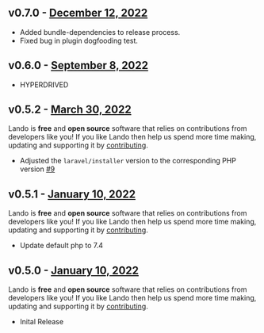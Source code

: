 ## v0.7.0 - [December 12, 2022](https://github.com/lando/laravel/releases/tag/v0.7.0)
  * Added bundle-dependencies to release process.
  * Fixed bug in plugin dogfooding test.

## v0.6.0 - [September 8, 2022](https://github.com/lando/laravel/releases/tag/v0.6.0)

* HYPERDRIVED

## v0.5.2 - [March 30, 2022](https://github.com/lando/laravel/releases/tag/v0.5.2)

Lando is **free** and **open source** software that relies on contributions from developers like you! If you like Lando then help us spend more time making, updating and supporting it by [contributing](https://github.com/sponsors/lando).

* Adjusted the `laravel/installer` version to the corresponding PHP version [#9](https://github.com/lando/laravel/issues/9)

## v0.5.1 - [January 10, 2022](https://github.com/lando/laravel/releases/tag/v0.5.1)

Lando is **free** and **open source** software that relies on contributions from developers like you! If you like Lando then help us spend more time making, updating and supporting it by [contributing](https://github.com/sponsors/lando).

* Update default php to 7.4

## v0.5.0 - [January 10, 2022](https://github.com/lando/laravel/releases/tag/v0.5.0)

Lando is **free** and **open source** software that relies on contributions from developers like you! If you like Lando then help us spend more time making, updating and supporting it by [contributing](https://github.com/sponsors/lando).

* Inital Release
